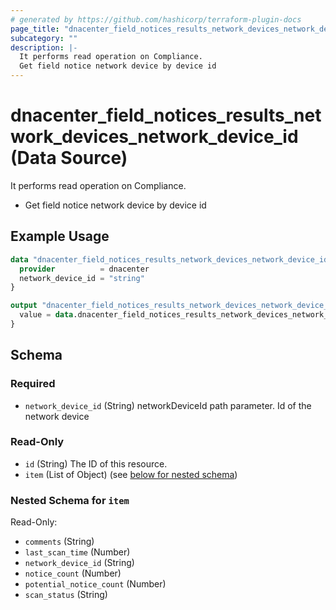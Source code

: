 ```yaml
---
# generated by https://github.com/hashicorp/terraform-plugin-docs
page_title: "dnacenter_field_notices_results_network_devices_network_device_id Data Source - terraform-provider-dnacenter"
subcategory: ""
description: |-
  It performs read operation on Compliance.
  Get field notice network device by device id
---
```


# dnacenter_field_notices_results_network_devices_network_device_id (Data Source)

It performs read operation on Compliance.

- Get field notice network device by device id

## Example Usage

```terraform
data "dnacenter_field_notices_results_network_devices_network_device_id" "example" {
  provider          = dnacenter
  network_device_id = "string"
}

output "dnacenter_field_notices_results_network_devices_network_device_id_example" {
  value = data.dnacenter_field_notices_results_network_devices_network_device_id.example.item
}
```

<!-- schema generated by tfplugindocs -->
## Schema

### Required

- `network_device_id` (String) networkDeviceId path parameter. Id of the network device

### Read-Only

- `id` (String) The ID of this resource.
- `item` (List of Object) (see [below for nested schema](#nestedatt--item))

<a id="nestedatt--item"></a>
### Nested Schema for `item`

Read-Only:

- `comments` (String)
- `last_scan_time` (Number)
- `network_device_id` (String)
- `notice_count` (Number)
- `potential_notice_count` (Number)
- `scan_status` (String)
